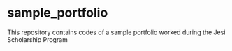 # sample_portfolio
This repository contains codes of  a sample portfolio worked during the Jesi Scholarship Program
